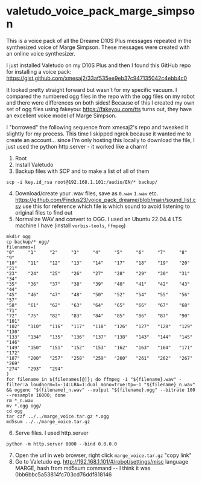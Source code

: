 # valetudo_voice_pack_marge_simpson
This is a voice pack of all the Dreame D10S Plus messages repeated in the synthesized voice of Marge Simpson. These messages were created with an online voice synthesizer.

I just installed Valetudo on my D10S Plus and then I found this GitHub repo for installing a voice pack: https://gist.github.com/xmesaj2/33af535ee9eb37c947135042c4ebb4c0

It looked pretty straight forward but wasn't for my specific vacuum. I compared the numbered ogg files in the repo with the ogg files on my robot and there were differences on both sides!
Because of this I created my own set of ogg files using fakeyou: https://fakeyou.com/tts turns out, they have an excellent voice model of Marge Simpson.

I "borrowed" the following sequence from xmesaj2's repo and tweaked it slightly for my process. This time I skipped ngrok because it wanted me to create an account... since I'm only hosting this locally to download the file, I just used the python http.server - it worked like a charm!

1. Root
2. Install Valetudo
3. Backup files with SCP and to make a list of all of them
```console 
scp -i key.id_rsa root@192.168.1.101:/audio/EN/* backup/
```
4. Download/create your .wav files, save as `0.wav` `1.wav` etc.
https://github.com/Findus23/voice_pack_dreame/blob/main/sound_list.csv use this for reference which file is which sound to avoid listening to original files to find out
5. Normalize WAV and convert to OGG. 
I used an Ubuntu 22.04.4 LTS machine I have (install `vorbis-tools`, `ffmpeg`)
```console 
mkdir ogg
cp backup/* ogg/
filenames=(
"0"     "1"     "2"     "3"     "4"     "5"     "6"     "7"     "8"     "9"
"10"    "11"    "12"    "13"    "14"    "17"    "18"    "19"    "20"    "21"
"23"    "24"    "25"    "26"    "27"    "28"    "29"    "30"    "31"    "34"
"35"    "36"    "37"    "38"    "39"    "40"    "41"    "42"    "43"    "44"
"45"    "46"    "47"    "48"    "50"    "52"    "54"    "55"    "56"    "57"
"58"    "61"    "62"    "63"    "64"    "65"    "66"    "67"    "68"    "71"
"72"    "75"    "82"    "83"    "84"    "85"    "86"    "87"    "90"    "101"
"102"   "110"   "116"   "117"   "118"   "126"   "127"   "128"   "129"   "130"
"133"   "134"   "135"   "136"   "137"   "138"   "143"   "144"   "145"   "146"
"149"   "150"   "151"   "152"   "153"   "162"   "163"   "164"   "171"   "172"
"187"   "200"   "257"   "258"   "259"   "260"   "261"   "262"   "267"   "269"
"274"   "293"   "294"
)
for filename in ${filenames[@]}; do ffmpeg -i "${filename}.wav" -filter:a loudnorm=I=-14:LRA=1:dual_mono=true:tp=-1 "${filename}_n.wav" && oggenc "${filename}_n.wav" --output "${filename}.ogg" --bitrate 100 --resample 16000; done
rm *_n.wav
mv *.ogg ogg/
cd ogg
tar czf ../../marge_voice.tar.gz *.ogg
md5sum ../../marge_voice.tar.gz
```
6. Serve files. I used http.server
```console 
python -m http.server 8000 --bind 0.0.0.0
```
7. Open the url in web browser, right click `marge_voice.tar.gz` "copy link"
8. Go to Valetudo eg. http://192.168.1.101/#/robot/settings/misc language MARGE, hash from md5sum command -- I think it was 0bb6bbc5a53814fc703cd76ddf818146
